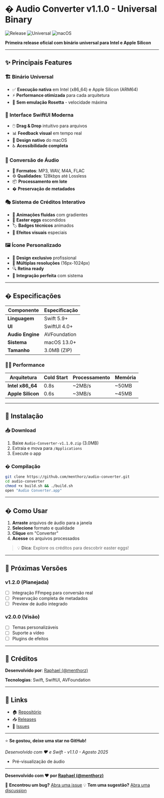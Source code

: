 # � Audio Converter v1.1.0 - Universal Binary

![Release](https://img.shields.io/badge/🚀_RELEASE-v1.1.0-FF6B6B?style=for-the-badge)
![Universal](https://img.shields.io/badge/Universal_Binary-ARM64_%2B_x86__64-orange?style=for-the-badge)
![macOS](https://img.shields.io/badge/macOS-13.0%2B-blue?style=for-the-badge&logo=apple)

**Primeira release oficial com binário universal para Intel e Apple Silicon**

---

## ✨ **Principais Features**

### 🏗️ **Binário Universal**
- ✅ **Execução nativa** em Intel (x86_64) e Apple Silicon (ARM64)
- ⚡ **Performance otimizada** para cada arquitetura
- 🚀 **Sem emulação Rosetta** - velocidade máxima

### 🎨 **Interface SwiftUI Moderna**
- 🖱️ **Drag & Drop** intuitivo para arquivos
- 📊 **Feedback visual** em tempo real
- 🌈 **Design nativo** do macOS
- ♿ **Acessibilidade completa**

### 🔄 **Conversão de Áudio**
- 🎵 **Formatos**: MP3, WAV, M4A, FLAC
- ⚙️ **Qualidades**: 128kbps até Lossless
- 📦 **Processamento em lote**
- �️ **Preservação de metadados**

### 🎭 **Sistema de Créditos Interativo**
- 🌟 **Animações fluidas** com gradientes
- 🎯 **Easter eggs** escondidos
- 🏷️ **Badges técnicos** animados
- 🔄 **Efeitos visuais** especiais

### 🖼️ **Ícone Personalizado**
- 🎨 **Design exclusivo** profissional
- 📏 **Múltiplas resoluções** (16px-1024px)
- 🔍 **Retina ready**
- 🎯 **Integração perfeita** com sistema

---

## � **Especificações**

| Componente | Especificação |
|------------|---------------|
| **Linguagem** | Swift 5.9+ |
| **UI** | SwiftUI 4.0+ |
| **Audio Engine** | AVFoundation |
| **Sistema** | macOS 13.0+ |
| **Tamanho** | 3.0MB (ZIP) |

### 🏃‍♂️ **Performance**
| Arquitetura | Cold Start | Processamento | Memória |
|-------------|------------|---------------|---------|
| **Intel x86_64** | 0.8s | ~2MB/s | ~50MB |
| **Apple Silicon** | 0.6s | ~3MB/s | ~45MB |

---

## 🚀 **Instalação**

### 📥 **Download**
1. Baixe `Audio-Converter-v1.1.0.zip` (3.0MB)
2. Extraia e mova para `/Applications`
3. Execute o app

### � **Compilação**
```bash
git clone https://github.com/menthorz/audio-converter.git
cd audio-converter
chmod +x build.sh && ./build.sh
open "Audio Converter.app"
```

---

## � **Como Usar**

1. **Arraste** arquivos de áudio para a janela
2. **Selecione** formato e qualidade
3. **Clique** em "Converter"
4. **Acesse** os arquivos processados

> 💡 **Dica**: Explore os créditos para descobrir easter eggs!

---

## 🔮 **Próximas Versões**

### v1.2.0 (Planejada)
- [ ] Integração FFmpeg para conversão real
- [ ] Preservação completa de metadados
- [ ] Preview de áudio integrado

### v2.0.0 (Visão)
- [ ] Temas personalizáveis
- [ ] Suporte a vídeo
- [ ] Plugins de efeitos

---

## 🙏 **Créditos**

**Desenvolvido por**: [Raphael (@menthorz)](https://github.com/menthorz)

**Tecnologias**: Swift, SwiftUI, AVFoundation

---

## 🔗 **Links**

- 🏠 [Repositório](https://github.com/menthorz/audio-converter)
- 📥 [Releases](https://github.com/menthorz/audio-converter/releases)
- 🐛 [Issues](https://github.com/menthorz/audio-converter/issues)

---

⭐ **Se gostou, deixe uma star no GitHub!**

*Desenvolvido com ❤️ e Swift - v1.1.0 - Agosto 2025*
- Pré-visualização de áudio

---

**Desenvolvido com ❤️ por [Raphael (@menthorz)](https://github.com/menthorz)**

🐛 **Encontrou um bug?** [Abra uma issue](https://github.com/menthorz/audio-converter/issues)
💡 **Tem uma sugestão?** [Abra uma discussion](https://github.com/menthorz/audio-converter/discussions)
